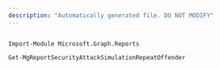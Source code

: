 ```yaml
---
description: "Automatically generated file. DO NOT MODIFY"
---
```


```powershellv2

Import-Module Microsoft.Graph.Reports

Get-MgReportSecurityAttackSimulationRepeatOffender

```
